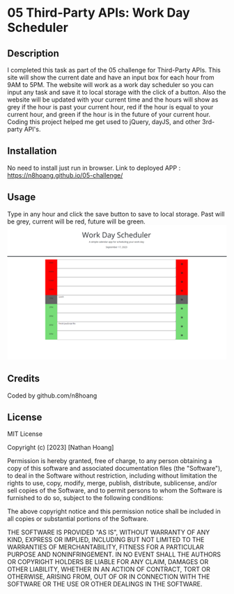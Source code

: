 # 05 Third-Party APIs: Work Day Scheduler

## Description

I completed this task as part of the 05 challenge for Third-Party APIs. This site will show the current date and have an input box for each hour from 9AM to 5PM. The website will work as a work day scheduler so you can input any task and save it to local storage with the click of a button. Also the website will be updated with your current time and the hours will show as grey if the hour is past your current hour, red if the hour is equal to your current hour, and green if the hour is in the future of your current hour. Coding this project helped me get used to jQuery, dayJS, and other 3rd-party API's.

## Installation

No need to install just run in browser. Link to deployed APP : https://n8hoang.github.io/05-challenge/

## Usage

Type in any hour and click the save button to save to local storage. Past will be grey, current will be red, future will be green.
![demo](Assets/schedulerss.png)

## Credits

Coded by github.com/n8hoang

## License

MIT License

Copyright (c) [2023] [Nathan Hoang]

Permission is hereby granted, free of charge, to any person obtaining a copy
of this software and associated documentation files (the "Software"), to deal
in the Software without restriction, including without limitation the rights
to use, copy, modify, merge, publish, distribute, sublicense, and/or sell
copies of the Software, and to permit persons to whom the Software is
furnished to do so, subject to the following conditions:

The above copyright notice and this permission notice shall be included in all
copies or substantial portions of the Software.

THE SOFTWARE IS PROVIDED "AS IS", WITHOUT WARRANTY OF ANY KIND, EXPRESS OR
IMPLIED, INCLUDING BUT NOT LIMITED TO THE WARRANTIES OF MERCHANTABILITY,
FITNESS FOR A PARTICULAR PURPOSE AND NONINFRINGEMENT. IN NO EVENT SHALL THE
AUTHORS OR COPYRIGHT HOLDERS BE LIABLE FOR ANY CLAIM, DAMAGES OR OTHER
LIABILITY, WHETHER IN AN ACTION OF CONTRACT, TORT OR OTHERWISE, ARISING FROM,
OUT OF OR IN CONNECTION WITH THE SOFTWARE OR THE USE OR OTHER DEALINGS IN THE
SOFTWARE.
